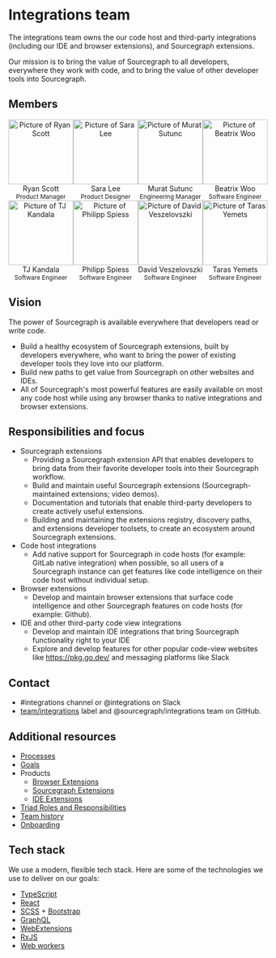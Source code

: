 # Integrations team

The integrations team owns the our code host and third-party integrations (including our IDE and browser extensions), and Sourcegraph extensions.

Our mission is to bring the value of Sourcegraph to all developers, everywhere they work with code, and to bring the value of other developer tools into Sourcegraph.

## Members

<section>
  <div class="row" style="display:flex;">
    <div class="col" style="flex: 1;">
      <div>
        <div style="text-align: center;">
          <a href="/team#ryan-scott" target="_blank" rel="noopener">
            <img src="https://storage.googleapis.com/sourcegraph-assets/handbook/extensibility/ryan.png" alt="Picture of Ryan Scott" style="background: transparent; width:128px;"/>
          </a>
        </div>
        <div style="text-align: center;">Ryan Scott</div>
        <div style="text-align: center; font-size: 12px;">Product Manager</div>
      </div>
    </div>
    <div class="col" style="flex: 1;">
      <div>
        <div style="text-align: center;">
          <a href="/team#sara-lee" target="_blank" rel="noopener">
            <img src="https://storage.googleapis.com/sourcegraph-assets/handbook/extensibility/sara.png" alt="Picture of Sara Lee" style="background: transparent; width:128px;"/>
          </a>
        </div>
        <div style="text-align: center;">Sara Lee</div>
        <div style="text-align: center; font-size: 12px;">Product Designer</div>
      </div>
    </div>
    <div class="col" style="flex: 1;">
      <div>
        <div style="text-align: center;">
          <a href="/team#murat-sutunc" target="_blank" rel="noopener">
            <img src="https://storage.googleapis.com/sourcegraph-assets/handbook/extensibility/murat.png" alt="Picture of Murat Sutunc" style="background: transparent; width:128px;"/>
          </a>
        </div>
        <div style="text-align: center;">Murat Sutunc</div>
        <div style="text-align: center; font-size: 12px;">Engineering Manager</div>
      </div>
    </div>
    <div class="col" style="flex: 1;">
      <div>
        <div style="text-align: center;">
          <a href="/team#beatrix-woo" target="_blank" rel="noopener">
            <img src="https://storage.googleapis.com/sourcegraph-assets/handbook/extensibility/beatrix.png" alt="Picture of Beatrix Woo" style="background: transparent; width:128px;"/>
          </a>
        </div>
        <div style="text-align: center;">Beatrix Woo</div>
        <div style="text-align: center; font-size: 12px;">Software Engineer</div>
      </div>
    </div>
  </div>
  <div class="row" style="display:flex;">
    <div class="col" style="flex: 1;">
      <div>
        <div style="text-align: center;">
          <a href="/team#tharuntej-kandala" target="_blank" rel="noopener">
            <img src="https://storage.googleapis.com/sourcegraph-assets/handbook/extensibility/tj.png" alt="Picture of TJ Kandala" style="background: transparent; width:128px;"/>
          </a>
        </div>
        <div style="text-align: center;">TJ Kandala</div>
        <div style="text-align: center; font-size: 12px;">Software Engineer</div>
      </div>
    </div>
    <div class="col" style="flex: 1;">
      <div>
        <div style="text-align: center;">
          <a href="/team#philipp-spiess" target="_blank" rel="noopener">
            <img src="https://storage.googleapis.com/sourcegraph-assets/handbook/extensibility/philipp.png" alt="Picture of Philipp Spiess" style="background: transparent; width:128px;"/>
          </a>
        </div>
        <div style="text-align: center;">Philipp Spiess</div>
        <div style="text-align: center; font-size: 12px;">Software Engineer</div>
      </div>
    </div>
    <div class="col" style="flex: 1;">
      <div>
        <div style="text-align: center;">
          <a href="/team#david-veszelovszki" target="_blank" rel="noopener">
            <img src="https://storage.googleapis.com/sourcegraph-assets/handbook/extensibility/david.png" alt="Picture of David Veszelovszki" style="background: transparent; width:128px;"/>
          </a>
        </div>
        <div style="text-align: center;">David Veszelovszki</div>
        <div style="text-align: center; font-size: 12px;">Software Engineer</div>
      </div>
    </div>
    <div class="col" style="flex: 1;">
      <div>
        <div style="text-align: center;">
          <a href="/team#taras-yemets" target="_blank" rel="noopener">
            <img src="https://storage.googleapis.com/sourcegraph-assets/handbook/extensibility/taras.png" alt="Picture of Taras Yemets" style="background: transparent; width:128px;"/>
          </a>
        </div>
        <div style="text-align: center;">Taras Yemets</div>
        <div style="text-align: center; font-size: 12px;">Software Engineer</div>
      </div>
    </div>
  </div>
</section>

## Vision

The power of Sourcegraph is available everywhere that developers read or write code.

- Build a healthy ecosystem of Sourcegraph extensions, built by developers everywhere, who want to bring the power of existing developer tools they love into our platform.
- Build new paths to get value from Sourcegraph on other websites and IDEs.
- All of Sourcegraph's most powerful features are easily available on most any code host while using any browser thanks to native integrations and browser extensions.

## Responsibilities and focus

- Sourcegraph extensions
  - Providing a Sourcegraph extension API that enables developers to bring data from their favorite developer tools into their Sourcegraph workflow.
  - Build and maintain useful Sourcegraph extensions (Sourcegraph-maintained extensions; video demos).
  - Documentation and tutorials that enable third-party developers to create actively useful extensions.
  - Building and maintaining the extensions registry, discovery paths, and extensions developer toolsets, to create an ecosystem around Sourcegraph extensions.
- Code host integrations
  - Add native support for Sourcegraph in code hosts (for example: GitLab native integration) when possible, so all users of a Sourcegraph instance can get features like code intelligence on their code host without individual setup.
- Browser extensions
  - Develop and maintain browser extensions that surface code intelligence and other Sourcegraph features on code hosts (for example: Github).
- IDE and other third-party code view integrations
  - Develop and maintain IDE integrations that bring Sourcegraph functionality right to your IDE
  - Explore and develop features for other popular code-view websites like https://pkg.go.dev/ and messaging platforms like Slack

## Contact

- #integrations channel or @integrations on Slack
- [team/integrations](https://github.com/sourcegraph/sourcegraph/labels/team%2Fintegrations) label and @sourcegraph/integrations team on GitHub.

## Additional resources

- [Processes](processes.md)
- [Goals](../../../../../strategy-goals/strategy/admin-exp/integrations/index.md)
- Products
  - [Browser Extensions](browser-extensions/index.md)
  - [Sourcegraph Extensions](https://docs.sourcegraph.com/extensions)
  - [IDE Extensions](ide-extensions/index.md)
- [Triad Roles and Responsibilities](triad-roles-and-responsibilites.md)
- [Team history](team-history.md)
- [Onboarding](onboarding.md)

## Tech stack

We use a modern, flexible tech stack. Here are some of the technologies we use to deliver on our goals:

- [TypeScript](https://www.typescriptlang.org/)
- [React](https://reactjs.org/)
- [SCSS](https://sass-lang.com/) + [Bootstrap](https://getbootstrap.com/)
- [GraphQL](https://graphql.org/)
- [WebExtensions](https://developer.mozilla.org/en-US/docs/Mozilla/Add-ons/WebExtensions/API)
- [RxJS](https://rxjs-dev.firebaseapp.com/guide/overview)
- [Web workers](https://developer.mozilla.org/en-US/docs/Web/API/Web_Workers_API)
